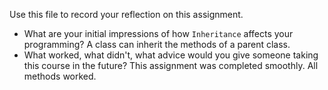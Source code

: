 Use this file to record your reflection on this assignment.

- What are your initial impressions of how `Inheritance` affects your programming?
    A class can inherit the methods of a parent class.
- What worked, what didn't, what advice would you give someone taking this course in the future?
    This assignment was completed smoothly. All methods worked.
